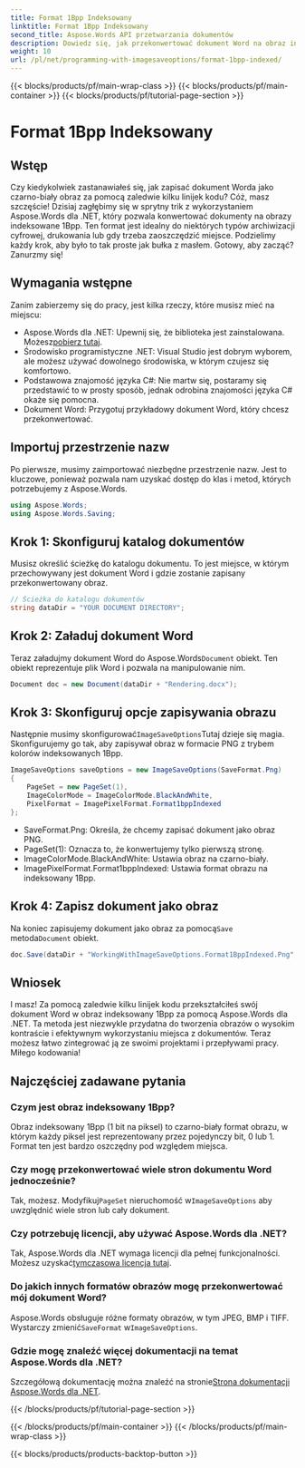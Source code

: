 ```yaml
---
title: Format 1Bpp Indeksowany
linktitle: Format 1Bpp Indeksowany
second_title: Aspose.Words API przetwarzania dokumentów
description: Dowiedz się, jak przekonwertować dokument Word na obraz indeksowany 1Bpp przy użyciu Aspose.Words dla .NET. Postępuj zgodnie z naszym przewodnikiem krok po kroku, aby uzyskać łatwą konwersję.
weight: 10
url: /pl/net/programming-with-imagesaveoptions/format-1bpp-indexed/
---
```


{{< blocks/products/pf/main-wrap-class >}}
{{< blocks/products/pf/main-container >}}
{{< blocks/products/pf/tutorial-page-section >}}

# Format 1Bpp Indeksowany

## Wstęp

Czy kiedykolwiek zastanawiałeś się, jak zapisać dokument Worda jako czarno-biały obraz za pomocą zaledwie kilku linijek kodu? Cóż, masz szczęście! Dzisiaj zagłębimy się w sprytny trik z wykorzystaniem Aspose.Words dla .NET, który pozwala konwertować dokumenty na obrazy indeksowane 1Bpp. Ten format jest idealny do niektórych typów archiwizacji cyfrowej, drukowania lub gdy trzeba zaoszczędzić miejsce. Podzielimy każdy krok, aby było to tak proste jak bułka z masłem. Gotowy, aby zacząć? Zanurzmy się!

## Wymagania wstępne

Zanim zabierzemy się do pracy, jest kilka rzeczy, które musisz mieć na miejscu:

-  Aspose.Words dla .NET: Upewnij się, że biblioteka jest zainstalowana. Możesz[pobierz tutaj](https://releases.aspose.com/words/net/).
- Środowisko programistyczne .NET: Visual Studio jest dobrym wyborem, ale możesz używać dowolnego środowiska, w którym czujesz się komfortowo.
- Podstawowa znajomość języka C#: Nie martw się, postaramy się przedstawić to w prosty sposób, jednak odrobina znajomości języka C# okaże się pomocna.
- Dokument Word: Przygotuj przykładowy dokument Word, który chcesz przekonwertować.

## Importuj przestrzenie nazw

Po pierwsze, musimy zaimportować niezbędne przestrzenie nazw. Jest to kluczowe, ponieważ pozwala nam uzyskać dostęp do klas i metod, których potrzebujemy z Aspose.Words.

```csharp
using Aspose.Words;
using Aspose.Words.Saving;
```

## Krok 1: Skonfiguruj katalog dokumentów

Musisz określić ścieżkę do katalogu dokumentu. To jest miejsce, w którym przechowywany jest dokument Word i gdzie zostanie zapisany przekonwertowany obraz.

```csharp
// Ścieżka do katalogu dokumentów
string dataDir = "YOUR DOCUMENT DIRECTORY";
```

## Krok 2: Załaduj dokument Word

 Teraz załadujmy dokument Word do Aspose.Words`Document` obiekt. Ten obiekt reprezentuje plik Word i pozwala na manipulowanie nim.

```csharp
Document doc = new Document(dataDir + "Rendering.docx");
```

## Krok 3: Skonfiguruj opcje zapisywania obrazu

 Następnie musimy skonfigurować`ImageSaveOptions`Tutaj dzieje się magia. Skonfigurujemy go tak, aby zapisywał obraz w formacie PNG z trybem kolorów indeksowanych 1Bpp.

```csharp
ImageSaveOptions saveOptions = new ImageSaveOptions(SaveFormat.Png)
{
    PageSet = new PageSet(1),
    ImageColorMode = ImageColorMode.BlackAndWhite,
    PixelFormat = ImagePixelFormat.Format1bppIndexed
};
```

- SaveFormat.Png: Określa, że chcemy zapisać dokument jako obraz PNG.
- PageSet(1): Oznacza to, że konwertujemy tylko pierwszą stronę.
- ImageColorMode.BlackAndWhite: Ustawia obraz na czarno-biały.
- ImagePixelFormat.Format1bppIndexed: Ustawia format obrazu na indeksowany 1Bpp.

## Krok 4: Zapisz dokument jako obraz

 Na koniec zapisujemy dokument jako obraz za pomocą`Save` metoda`Document` obiekt.

```csharp
doc.Save(dataDir + "WorkingWithImageSaveOptions.Format1BppIndexed.Png", saveOptions);
```

## Wniosek

I masz! Za pomocą zaledwie kilku linijek kodu przekształciłeś swój dokument Word w obraz indeksowany 1Bpp za pomocą Aspose.Words dla .NET. Ta metoda jest niezwykle przydatna do tworzenia obrazów o wysokim kontraście i efektywnym wykorzystaniu miejsca z dokumentów. Teraz możesz łatwo zintegrować ją ze swoimi projektami i przepływami pracy. Miłego kodowania!

## Najczęściej zadawane pytania

### Czym jest obraz indeksowany 1Bpp?
Obraz indeksowany 1Bpp (1 bit na piksel) to czarno-biały format obrazu, w którym każdy piksel jest reprezentowany przez pojedynczy bit, 0 lub 1. Format ten jest bardzo oszczędny pod względem miejsca.

### Czy mogę przekonwertować wiele stron dokumentu Word jednocześnie?
 Tak, możesz. Modyfikuj`PageSet` nieruchomość w`ImageSaveOptions` aby uwzględnić wiele stron lub cały dokument.

### Czy potrzebuję licencji, aby używać Aspose.Words dla .NET?
 Tak, Aspose.Words dla .NET wymaga licencji dla pełnej funkcjonalności. Możesz uzyskać[tymczasowa licencja tutaj](https://purchase.aspose.com/temporary-license/).

### Do jakich innych formatów obrazów mogę przekonwertować mój dokument Word?
 Aspose.Words obsługuje różne formaty obrazów, w tym JPEG, BMP i TIFF. Wystarczy zmienić`SaveFormat` w`ImageSaveOptions`.

### Gdzie mogę znaleźć więcej dokumentacji na temat Aspose.Words dla .NET?
 Szczegółową dokumentację można znaleźć na stronie[Strona dokumentacji Aspose.Words dla .NET](https://reference.aspose.com/words/net/).

{{< /blocks/products/pf/tutorial-page-section >}}

{{< /blocks/products/pf/main-container >}}
{{< /blocks/products/pf/main-wrap-class >}}

{{< blocks/products/products-backtop-button >}}
